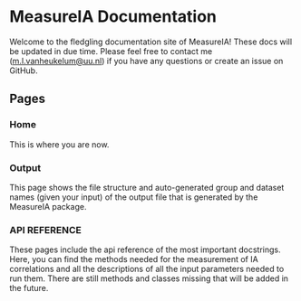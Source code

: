 # MeasureIA Documentation

Welcome to the fledgling documentation site of MeasureIA!
These docs will be updated in due time.
Please feel free to contact me (m.l.vanheukelum@uu.nl) if you have any questions or create an issue on GitHub.

## Pages
### Home
This is where you are now.
### Output
This page shows the file structure and auto-generated group and dataset names (given your input) of the output 
file that is generated by the MeasureIA package.
### API REFERENCE
These pages include the api reference of the most important docstrings.
Here, you can find the methods needed for the measurement of IA correlations and all the descriptions of all the 
input parameters needed to run them.
There are still methods and classes missing that will be added in the future.